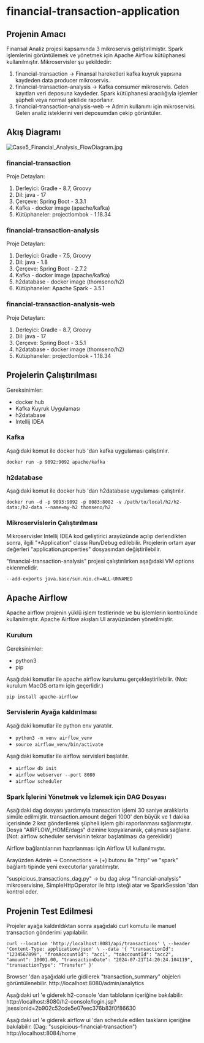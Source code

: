 # financial-transaction-application

## Projenin Amacı
Finansal Analiz projesi kapsamında 3 mikroservis geliştirilmiştir. Spark işlemlerini görüntülemek ve yönetmek için Apache Airflow kütüphanesi kullanılmıştır. 
Mikroservisler şu şekildedir:
1. financial-transaction -> Finansal hareketleri kafka kuyruk yapısına kaydeden data producer mikroservis.
2. financial-transaction-analysis -> Kafka consumer mikroservis. Gelen kayıtları veri deposuna kaydeder. Spark kütüphanesi aracılığıyla işlemler şüpheli veya normal şekilide raporlanır.
3. financial-transaction-analysis-web -> Admin kullanımı için mikroservisi. Gelen analiz isteklerini veri deposumdan çekip görüntüler.

## Akış Diagramı
![Case5_Financial_Analysis_FlowDiagram.jpg](..%2F..%2FDocuments%2FSolvia%2FCase5_Financial_Analysis_FlowDiagram.jpg)

### financial-transaction
Proje Detayları:

1. Derleyici: Gradle - 8.7, Groovy
2. Dil: java - 17
3. Çerçeve: Spring Boot - 3.3.1
4. Kafka - docker image (apache/kafka)
5. Kütüphaneler: projectlombok - 1.18.34

### financial-transaction-analysis
Proje Detayları:

1. Derleyici: Gradle - 7.5, Groovy
2. Dil: java - 1.8
3. Çerçeve: Spring Boot - 2.7.2
4. Kafka - docker image (apache/kafka)
5. h2database - docker image (thomseno/h2)
6. Kütüphaneler: Apache Spark - 3.5.1

### financial-transaction-analysis-web
Proje Detayları:

1. Derleyici: Gradle - 8.7, Groovy
2. Dil: java - 17
3. Çerçeve: Spring Boot - 3.5.1
5. h2database - docker image (thomseno/h2)
6. Kütüphaneler: projectlombok - 1.18.34

## Projelerin Çalıştırılması
Gereksinimler:
- docker hub 
- Kafka Kuyruk Uygulaması
- h2database
- Intellij IDEA

### Kafka
Aşağıdaki komut ile docker hub 'dan kafka uygulaması çalıştırılır.

`docker run -p 9092:9092 apache/kafka
`

### h2database
Aşağıdaki komut ile docker hub 'dan h2database uygulaması çalıştırılır.

`docker run -d -p 9093:9092 -p 8083:8082 -v /path/to/local/h2/h2-data:/h2-data --name=my-h2 thomseno/h2
`

### Mikroservislerin Çalıştırılması
Mikroservisler Intellij IDEA kod geliştirici arayüzünde açılıp derlendikten sonra, ilgili "*Application" classı Run/Debug edilebilir.
Projelerin ortam ayar değerleri "application.properties" dosyasından değiştirilebilir.

"financial-transaction-analysis" projesi çalıştırılırken aşağıdaki VM options eklenmelidir.

`--add-exports java.base/sun.nio.ch=ALL-UNNAMED
`

## Apache Airflow
Apache airflow projenin yüklü işlem testlerinde ve bu işlemlerin kontrolünde kullanılmıştır. Apache Airflow akışları UI arayüzünden yönetilmiştir.

### Kurulum
Gereksinimler:
- python3 
- pip

Aşağıdaki komutlar ile apache airflow kurulumu gerçekleştirilebilir. (Not: kurulum MacOS ortamı için geçerlidir.)

`pip install apache-airflow
`

### Servislerin Ayağa kaldırılması
Aşağıdaki komutlar ile python env yaratılır.

* `python3 -m venv airflow_venv`
* `source airflow_venv/bin/activate`


Aşağıdaki komutlar ile airflow servisleri başlatılır.

* `airflow db init`
* `airflow webserver --port 8080`
* `airflow scheduler`


### Spark İşlerini Yönetmek ve İzlemek için DAG Dosyası
Aşağıdaki dag dosyası yardımıyla transaction işlemi 30 saniye aralıklarla simüle edilmiştir.
transaction.amount değeri 1000' den büyük ve 1 dakika içerisinde 2 kez gönderilerek şüpheli işlem gibi raporlanması sağlanmıştır.
Dosya "AIRFLOW_HOME/dags" dizinine kopyalanarak, çalışması sağlanır. (Not: airflow scheduler servisinin tekrar başlatılması da gereklidir)

Airflow bağlantılarının hazırlanması için Airflow UI kullanılmıştır. 

Arayüzden Admin -> Connections -> (+) butonu ile "http" ve "spark" bağlantı tipinde yeni executorlar yaratılmıştır.

"suspicious_transactions_dag.py" -> bu dag akışı "financial-analysis" mikroservisine, SimpleHttpOperator ile http isteği atar ve SparkSession 'dan kontrol eder.


## Projenin Test Edilmesi
Projeler ayağa kaldırıldıktan sonra aşağıdaki curl komutu ile manuel transaction gönderimi yapılabilir.

`curl --location 'http://localhost:8081/api/transactions' \
--header 'Content-Type: application/json' \
--data '{
"transactionId": "1234567899",
"fromAccountId": "acc1",
"toAccountId": "acc2",
"amount": 10001.00,
"transactionDate": "2024-07-21T14:20:24.104119",
"transactionType": "Transfer"
}'`

Browser 'dan aşağıdaki urle gidilerek "transaction_summary" objeleri görüntülenebilir.
http://localhost:8080/admin/analytics

Aşağıdaki url 'e giderek h2-console 'dan tabloların içeriğine bakılabilir.
http://localhost:8080/h2-console/login.jsp?jsessionid=2b902c52cde5e07eec376b83f0f86630

Aşağıdaki url 'e giderek airflow ui 'dan schedule edilen taskların içeriğine bakılabilir. (Dag: "suspicious-financial-transaction")
http://localhost:8084/home
